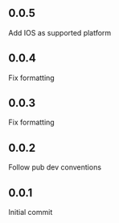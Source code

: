 ## 0.0.5

Add IOS as supported platform

## 0.0.4

Fix formatting

## 0.0.3

Fix formatting

## 0.0.2

Follow pub dev conventions


## 0.0.1

Initial commit 
